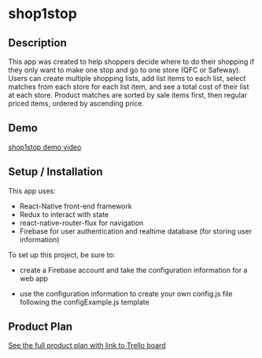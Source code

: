 # shop1stop

## Description

This app was created to help shoppers decide where to do their shopping if they only want to make one stop and go to one store (QFC or Safeway). Users can create multiple shopping lists, add list items to each list, select matches from each store for each list item, and see a total cost of their list at each store. Product matches are sorted by sale items first, then regular priced items, ordered by ascending price.

## Demo

[shop1stop demo video](https://youtu.be/QnCzEYqNeS8)

## Setup / Installation

This app uses:
 * React-Native front-end framework
 * Redux to interact with state  
 * react-native-router-flux for navigation
 * Firebase for user authentication and realtime database (for storing user information)

To set up this project, be sure to:
 * create a Firebase account and take the configuration information for a web app

 * use the configuration information to create your own config.js file following the configExample.js template

## Product Plan

[See the full product plan with link to Trello board](https://github.com/esther-ng/shop1stop/blob/master/ProductPlan.md)
